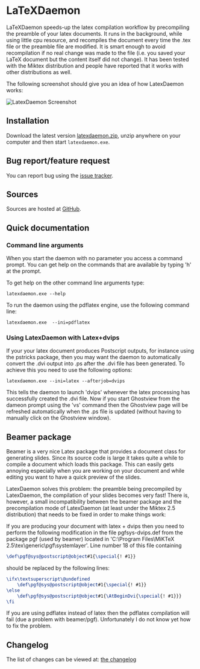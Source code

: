 LaTeXDaemon
===========

LaTeXDaemon speeds-up the latex compilation workflow by precompiling the preamble of your latex documents.
It runs in the background, while using little cpu resource, and recompiles the document every time the .tex file 
or the preamble file are modified. It is smart enough to avoid recompilation if no real change was made
to the file (i.e. you saved your LaTeX document but the content itself did not change).
It has been tested with the Miktex distribution and people have reported that it works with other distributions as well.

The following screenshot should give you an idea of how LatexDaemon works:

![LatexDaemon Screenshot](screenshot.png) 

Installation
--------

Download the latest version [latexdaemon.zip](latexdaemon.zip), unzip anywhere on your computer and then start `latexdaemon.exe`.

Bug report/feature request
--------------------------

You can report bug using the [issue tracker](https://github.com/blumu/latexdaemon/issues).

Sources
-------

Sources are hosted at [GitHub](https://github.com/blumu/latexdaemon).

Quick documentation
-------------------

### Command line arguments

When you start the daemon with no parameter you access a command prompt. You can get help on the commands that are available by typing 'h' at the prompt.

To get help on the other command line arguments type:

    latexdaemon.exe --help

To run the daemon using the pdflatex engine, use the following command line:

    latexdaemon.exe  --ini=pdflatex

### Using LatexDaemon with Latex+dvips

If your your latex document produces Postscript outputs, for instance using the pstricks package, then you may want the daemon to automatically convert the .dvi output into .ps after the .dvi file has been generated. To achieve this you need to use the following options:

    latexdaemon.exe --ini=latex --afterjob=dvips

This tells the daemon to launch 'dvips' whenever the latex processing has successfully created the .dvi file. Now if you start Ghostview from the dameon prompt using the 'vs' command then the Ghostview page will be refreshed automatically when the .ps file is updated (without having to manually click on the Ghostview window).

Beamer package
--------------

Beamer is a very nice Latex package that provides a document class for generating slides. Since its source code is large it takes quite a while to compile a document which loads this package. This can easily gets annoying especially when you are working on your document and while editing you want to have a quick preview of the slides.

LatexDaemon solves this problem: the preamble being precompiled by LatexDaemon, the compilation of your slides becomes very fast! There is, however, a small incompatibility between the beamer package and the precompilation mode of LatexDaemon (at least under the Miktex 2.5 distribution) that needs to be fixed in order to make things work:

If you are producing your document with latex + dvips then you need to perform the following modification in the file pgfsys-dvips.def from the package pgf (used by beamer) located in 'C:\\Program Files\\MiKTeX 2.5\\tex\\generic\\pgf\\systemlayer'. Line number 18 of this file containing

```latex
\def\pgf@sys@postscript@object#1{\special{! #1}}
```

should be replaced by the following lines:

```latex
\ifx\textsuperscript\@undefined
    \def\pgf@sys@postscript@object#1{\special{! #1}}
\else
    \def\pgf@sys@postscript@object#1{\AtBeginDvi{\special{! #1}}}
\fi
```

If you are using pdflatex instead of latex then the pdflatex compilation will fail (due a problem with beamer/pgf). Unfortunately I do not know yet how to fix the problem.

Changelog
---------

The list of changes can be viewed at: [the changelog](changelog-inc.html)

